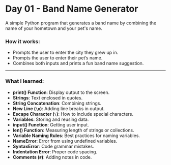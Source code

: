 # Day 01 - Band Name Generator

A simple Python program that generates a band name by combining the name of your hometown and your pet's name.

### How it works:
- Prompts the user to enter the city they grew up in.
- Prompts the user to enter their pet’s name.
- Combines both inputs and prints a fun band name suggestion.

---

### What I learned:
- **print() Function**: Display output to the screen.
- **Strings**: Text enclosed in quotes.
- **String Concatenation**: Combining strings.
- **New Line (`\n`)**: Adding line breaks in output.
- **Escape Character (`\`)**: How to include special characters.
- **Variables**: Storing and reusing data.
- **input() Function**: Getting user input.
- **len() Function**: Measuring length of strings or collections.
- **Variable Naming Rules**: Best practices for naming variables.
- **NameError**: Error from using undefined variables.
- **SyntaxError**: Code grammar mistakes.
- **Indentation Error**: Proper code spacing.
- **Comments (`#`)**: Adding notes in code.
